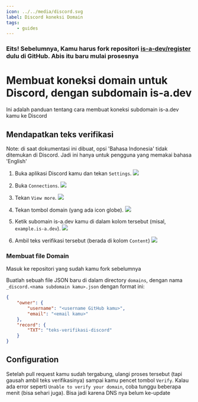 ```yaml
---
icon: ../../media/discord.svg
label: Discord koneksi Domain
tags:
    - guides
---
```


### Eits! Sebelumnya, Kamu harus fork repositori [is-a-dev/register](https://github.com/is-a-dev/register) dulu di GitHub. Abis itu baru mulai prosesnya

# Membuat koneksi domain untuk Discord, dengan subdomain is-a.dev

Ini adalah panduan tentang cara membuat koneksi subdomain is-a.dev kamu ke Discord

## Mendapatkan teks verifikasi
Note: di saat dokumentasi ini dibuat, opsi 'Bahasa Indonesia' tidak ditemukan di Discord. Jadi ini hanya untuk pengguna yang memakai bahasa 'English'

1. Buka aplikasi Discord kamu dan tekan `Settings`.
   ![](../../media/discord/step_1.png)

2. Buka  `Connections`.
   ![](../../media/discord/step_2.png)

3. Tekan `View more`.
   ![](../../media/discord/step_3.png)

4. Tekan tombol domain (yang ada icon globe).
   ![](../../media/discord/step_4.png)

5. Ketik subomain is-a.dev kamu di dalam kolom tersebut (misal, `example.is-a.dev`).
   ![](../../media/discord/step_5.png)

6. Ambil teks verifikasi tersebut (berada di kolom `Content`)
   ![](../../media/discord/step_6.png)

### Membuat file Domain

Masuk ke repositori yang sudah kamu fork sebelumnya

Buatlah sebuah file JSON baru di dalam directory `domains`, dengan nama `_discord.<nama subdomain kamu>.json` dengan format ini:

```json
{
    "owner": {
        "username": "<username GitHub kamu>",
        "email": "<email kamu>"
    },
    "record": {
        "TXT": "teks-verifikasi-discord"
    }
}
```

## Configuration

Setelah pull request kamu sudah tergabung, ulangi proses tersebut (tapi gausah ambil teks verifikasinya) sampai kamu pencet tombol `Verify`. Kalau ada error seperti `Unable to verify your domain`, coba tunggu beberapa menit (bisa sehari juga). Bisa jadi karena DNS nya belum ke-update